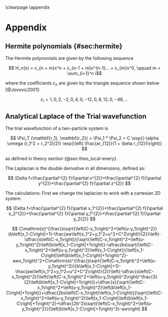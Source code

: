 \clearpage
\appendix

# Appendix

## Hermite polynomials {#sec:hermite}

The Hermite polynomials are given by the following sequence

$$ H_n(x) = c_{n + m}x^n + c_{n-1 + m}x^{n-1}... + c_{m}x^0, \qquad m = \sum_{i=1}^n i$$

where the coefficients $c_n$ are given by the triangle sequence shown below [@Jovovic2001]:

$$c_i = 1, 0, 2, -2, 0, 4, 0, -12, 0, 8, 12, 0, -48, ...$$


## Analytical Laplace of the Trial wavefunction

The trial wavefunction of a two-particle system is

$$ \Psi_T (\mathbf{r_1}, \mathbf{r_2}) = \Psi_1  * \Psi_2 = C \exp{(-\alpha \omega (r_1^2 + r_2^2)/2)} \exp{\left( \frac{ar_{12}}{1 + \beta r_{12}}\right)} $$

as defined in theory section {@sec:theo_local-enery}.

The Laplacian is the double derivative in all dimensions, defined as:

$$
\Delta f=\frac{\partial^{2} f}{\partial x^{2}}+\frac{\partial^{2} f}{\partial y^{2}}+\frac{\partial^{2} f}{\partial z^{2}}
$$

The calculations:
First we change the laplacian to work with a cartesian 2D system:

$$
\Delta f=\frac{\partial^{2} f}{\partial x_1^{2}}+\frac{\partial^{2} f}{\partial x_2^{2}}+\frac{\partial^{2} f}{\partial y_1^{2}}+\frac{\partial^{2} f}{\partial y_2{2}}
$$

$$
C\mathrm{e}^{\frac{s\sqrt{\left(C-x_1\right)^2+\left(u-y_1\right)^2}}{b\left|x_1-C\right|+1}-\frac{aw\left(x_1^2+y_1^2+u^2+C^2\right)}{2}}\left(-\dfrac{s\left(C-x_1\right)}{\sqrt{\left(C-x_1\right)^2+\left(u-y_1\right)^2}\left(b\left|x_1-C\right|+1\right)}-\dfrac{bs\sqrt{\left(C-x_1\right)^2+\left(u-y_1\right)^2}\left(x_1-C\right)}{\left|x_1-C\right|\left(b\left|x_1-C\right|+1\right)^2}-awx_1\right)^2+C\mathrm{e}^{\frac{s\sqrt{\left(C-x_1\right)^2+\left(u-y_1\right)^2}}{b\left|x_1-C\right|+1}-\frac{aw\left(x_1^2+y_1^2+u^2+C^2\right)}{2}}\left(-\dfrac{s\left(C-x_1\right)^2}{\left(\left(C-x_1\right)^2+\left(u-y_1\right)^2\right)^\frac{3}{2}\left(b\left|x_1-C\right|+1\right)}+\dfrac{s}{\sqrt{\left(C-x_1\right)^2+\left(u-y_1\right)^2}\left(b\left|x_1-C\right|+1\right)}+\dfrac{2bs\left(C-x_1\right)\left(x_1-C\right)}{\sqrt{\left(C-x_1\right)^2+\left(u-y_1\right)^2}\left|x_1-C\right|\left(b\left|x_1-C\right|+1\right)^2}+\dfrac{2b^2s\sqrt{\left(C-x_1\right)^2+\left(u-y_1\right)^2}}{\left(b\left|x_1-C\right|+1\right)^3}-aw\right)
$$

